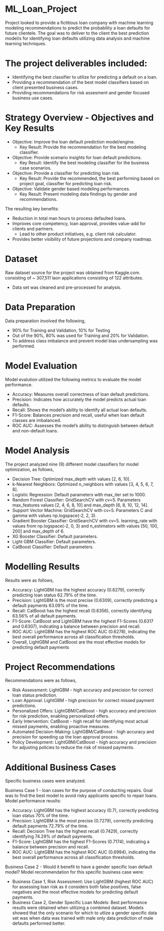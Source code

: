 # ML_Loan_Project
Project looked to provide a fictitious loan company with machine learning modeling recommendations to predict the probability a loan defaults for future clientele. The goal was to deliver to the client the best prediction model/s for identifying loan defaults utilizing data analysis and machine learning techniques.

# The project deliverables included:
- Identifying the best classifier to utilize for predicting a default on a loan.
- Providing a recommendation of the best model classifiers based on client presented business cases.
- Providing recommendations for risk assesment and gender focused business use cases.

# Strategy Overview - Objectives and Key Results
  - Objective: Improve the loan default prediction model/engine.
      - Key Result: Provide the recommendation for the best modeling classifier.
  - Objective: Provide scenario insights for loan default predictions.
      - Key Result: Identify the best modeling classifier for the business case scenarios.
  - Objective: Provide a classifier for predicting loan risk.
      - Key Result: Provide the recommended, the best performing based on project goal, classifier for predicting loan risk.
  - Objective: Validate gender based modeling performances.
      - Key Result: Present modeling data findings by gender and recommendations.

The resulting key benefits:
  - Reduction in total man hours to process defaulted loans.
  - Improves core competency, loan approval, provides value-add for clients and partners. 
      - Lead to other product initiatives, e.g. client risk calculator.
  - Provides better visibility of future projections and company roadmap.

# Dataset
Raw dataset source for the project was obtained from Kaggle.com. consisting of ~ 307,511 laon applications consisting of 122 attributes.
  - Data set was cleaned and pre-processed for analysis.

# Data Preparation
Data preparation involved the following,
  - 90% for Training and Validation, 10% for Testing
  - Out of the 90%, 80% was used for Training and 20% for Validation.
  - To address class imbalance and prevent model bias undersampling was performed.

# Model Evaluation
Model evalution utilized the following metrics to evaluate the model performance.
  - Accuracy: Measures overall correctness of loan default predictions.
  - Precision: Indicates how accurately the model predicts actual loan defaults.
  - Recall: Shows the model’s ability to identify all actual loan defaults.
  - F1-Score: Balances precision and recall, useful when loan default classes are imbalanced.
  - ROC AUC: Assesses the model’s ability to distinguish between default and non-default loans.

# Model Analysis
The project analyzed nine (9) different model classifiers for model optimization, as follows,
  - Decision Tree: Optimized max_depth with values [2, 6, 10].
  - k-Nearest Neighbors: Optimized n_neighbors with values [3, 4, 5, 6, 7, 8].
  - Logistic Regression: Default parameters with max_iter set to 1000.
  - Random Forest Classifier: GridSearchCV with cv=5. Parameters max_features values [2, 4, 6, 8, 10] and max_depth [6, 8, 10, 12, 14].
  - Support Vector Machine: GridSearchCV with cv=5. Parameters C and gamma with values np.logspace(-2, 2, 3).
  - Gradient Booster Classifier: GridSearchCV with cv=5. learning_rate with values from np.logspace(-2, 0, 3) and n_estimators with values [50, 100, 200] and max_depth of 6.
  - XG Booster Classifier: Default parameters.
  - Light GBM Classifier: Default parameters.
  - CatBoost Classifier: Default parameters.

# Modelling Results
Results were as follows,
  - Accuracy: LightGBM has the highest accuracy (0.6279), correctly predicting loan status 62.79% of the time.
  - Precision: LightGBM is the most precise (0.6309), correctly predicting a default payments 63.09% of the time.
  - Recall: CatBoost has the highest recall (0.6356), correctly identifying 63.56% of all default payments.
  - F1-Score: CatBoost and LightGBM have the highest F1-Scores (0.6317 and 0.6307), indicating a balance between precision and recall.
  - ROC AUC: LightGBM has the highest ROC AUC (0.6278), indicating the best overall performance across all classification thresholds.
  - Overall, LightGBM and CatBoost are the most effective models for predicting default payments

# Project Recommendations
Recommendations were as follows,
  - Risk Assessment: LightGBM - high accuracy and precision for correct loan status prediction.
  - Loan Approval: LightGBM - high precision for correct missed payment predictions.
  - Personalized Offers: LightGBM/CatBoost - high accuracy and precision for risk prediction, enabling personalized offers.
  - Early Intervention: CatBoost - high recall for identifying most actual missed payments, enabling proactive measures.
  - Automated Decision-Making: LightGBM/CatBoost - high accuracy and precision for speeding up the loan approval process.
  - Policy Development: LightGBM/CatBoost - high accuracy and precision for adjusting policies to reduce the risk of missed payments.

# Additional Business Cases
Specific business cases were analyzed. 

Business Case 1 - loan cases for the purpose of conducting repairs. Goal was to find the best model to avoid risky applicants specific to repair loans.
Model performance reuslts:
  - Accuracy: LightGBM has the highest accuracy (0.7), correctly predicting loan status 70% of the time.
  - Precision: LightGBM is the most precise (0.7279), correctly predicting default payments 72.79% of the time.
  - Recall: Decision Tree has the highest recall (0.7429), correctly identifying 74.29% of default payments.
  - F1-Score: LightGBM has the highest F1-Scores (0.7174), indicating a balance between precision and recall.
  - ROC AUC: LightGBM has the highest ROC AUC (0.6994), indicating the best overall performance across all classification thresholds.

Business Case 2 - Would it benefit to have a gender specific loan default model?
Model recommendation for this specific business case were:
  - Business Case 1, Risk Assessment: Use LightGBM (highest ROC AUC) for assessing loan risk as it considers both false positives, false negatives and the most effective models for predicting default payments.
  - Business Case 2, Gender Specific Loan Models: Best performance results were obtained when utilizing a combined dataset. Models showed that the only scenario for which to utlize a gender specific data set was when data was trained with male only data prediction of male defaults performed better.
